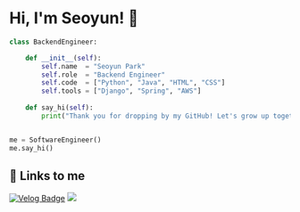 # Hi, I'm Seoyun! 👋

```python
class BackendEngineer:

    def __init__(self):
        self.name  = "Seoyun Park"
        self.role  = "Backend Engineer"
        self.code  = ["Python", "Java", "HTML", "CSS"]
        self.tools = ["Django", "Spring", "AWS"]
        
    def say_hi(self):
        print("Thank you for dropping by my GitHub! Let's grow up together!")


me = SoftwareEngineer()
me.say_hi()
```

## 🔗 Links to me
[![Velog Badge](https://img.shields.io/badge/velog-brightgreen?style=flat&logo=velog&logoColor=white)](https://velog.io/@tiger)  <a href="mailto:dhn04100@gmail.com"><img src="https://img.shields.io/badge/gmail-red?style=flat-square&logo=gmail&logoColor=white"></a> 
